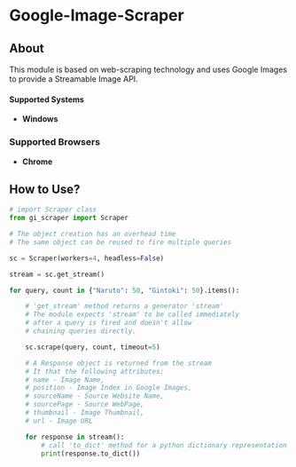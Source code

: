 # Google-Image-Scraper

## About

This module is based on web-scraping technology and uses Google Images to provide a Streamable Image API.

#### Supported Systems

- **Windows**

### Supported Browsers

- **Chrome**

## How to Use?

```python
# import Scraper class
from gi_scraper import Scraper

# The object creation has an overhead time
# The same object can be reused to fire multiple queries

sc = Scraper(workers=4, headless=False)

stream = sc.get_stream()

for query, count in {"Naruto": 50, "Gintoki": 50}.items():

    # 'get_stream' method returns a generator 'stream'
    # The module expects 'stream' to be called immediately
    # after a query is fired and doesn't allow
    # chaining queries directly.

    sc.scrape(query, count, timeout=5)

    # A Response object is returned from the stream
    # It that the following attributes:
    # name - Image Name,
    # position - Image Index in Google Images,
    # sourceName - Source Website Name,
    # sourcePage - Source WebPage,
    # thumbnail - Image Thumbnail,
    # url - Image URL

    for response in stream():
        # call 'to_dict' method for a python dictionary representation
        print(response.to_dict())
```
